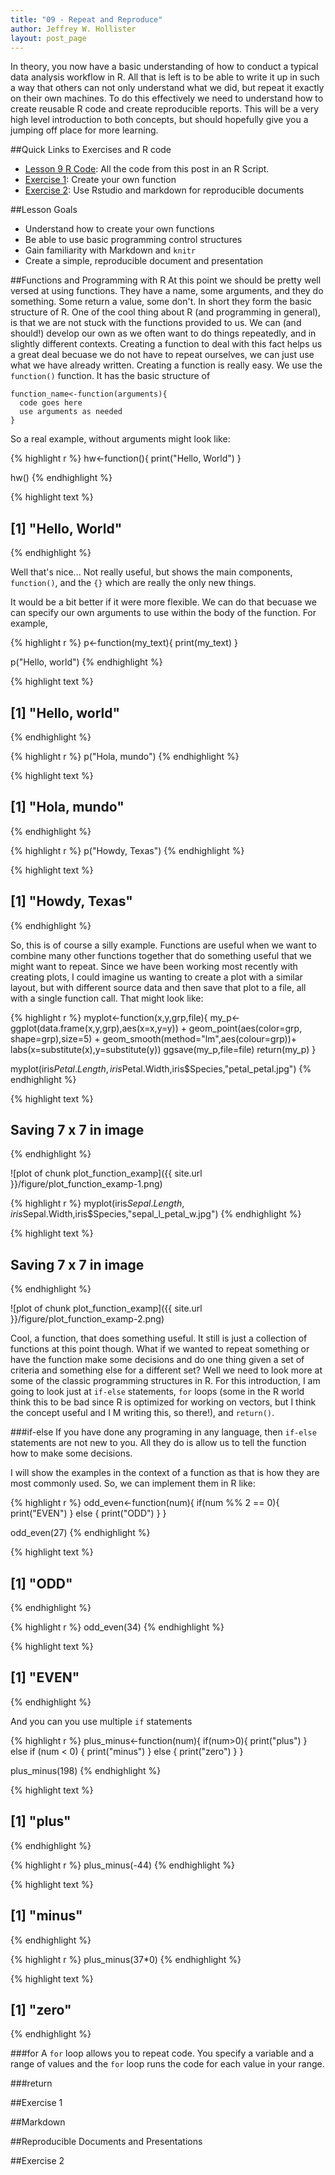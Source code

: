 ```yaml
---
title: "09 - Repeat and Reproduce"
author: Jeffrey W. Hollister
layout: post_page
---
```



In theory, you now have a basic understanding of how to conduct a typical data analysis workflow in R.  All that is left is to be able to write it up in such a way that others can not only understand what we did, but repeat it exactly on their own machines. To do this effectively we need to understand how to create reusable R code and create reproducible reports.  This will be a very high level introduction to both concepts, but should hopefully give you a jumping off place for more learning.

##Quick Links to Exercises and R code
- [Lesson 9 R Code](/gedr/rmd_posts/2015-01-14-09-Repeat-Reproduce.R): All the code from this post in an R Script.
- [Exercise 1](#exercise-1): Create your own function
- [Exercise 2](#exercise-2): Use Rstudio and markdown for reproducible documents

##Lesson Goals
- Understand how to create your own functions
- Be able to use basic programming control structures
- Gain familiarity with Markdown and `knitr`
- Create a simple, reproducible document and presentation

##Functions and Programming with R
At this point we should be pretty well versed at using functions.  They have a name, some arguments, and they do something.  Some return a value, some don't.  In short they form the basic structure of R.  One of the cool thing about R (and programming in general), is that we are not stuck with the functions provided to us.  We can (and should!) develop our own as we often want to do things repeatedly, and in slightly different contexts.  Creating a function to deal with this fact helps us a great deal becuase we do not have to repeat ourselves, we can just use what we have already written.  Creating a function is really easy.  We use the `function()` function.  It has the basic structure of 

```
function_name<-function(arguments){
  code goes here
  use arguments as needed
}
```
So a real example, without arguments might look like:


{% highlight r %}
hw<-function(){
  print("Hello, World")
}

hw()
{% endhighlight %}



{% highlight text %}
## [1] "Hello, World"
{% endhighlight %}

Well that's nice...  Not really useful, but shows the main components, `function()`, and the `{}` which are really the only new things.

It would be a bit better if it were more flexible.  We can do that becuase we can specify our own arguments to use within the body of the function.  For example,


{% highlight r %}
p<-function(my_text){
  print(my_text)
}

p("Hello, world")
{% endhighlight %}



{% highlight text %}
## [1] "Hello, world"
{% endhighlight %}



{% highlight r %}
p("Hola, mundo")
{% endhighlight %}



{% highlight text %}
## [1] "Hola, mundo"
{% endhighlight %}



{% highlight r %}
p("Howdy, Texas")
{% endhighlight %}



{% highlight text %}
## [1] "Howdy, Texas"
{% endhighlight %}

So, this is of course a silly example.  Functions are useful when we want to combine many other functions together that do something useful that we might want to repeat.  Since we have been working most recently with creating plots, I could imagine us wanting to create a plot with a similar layout, but with different source data and then save that plot to a file, all with a single function call.  That might look like:


{% highlight r %}
myplot<-function(x,y,grp,file){
  my_p<-ggplot(data.frame(x,y,grp),aes(x=x,y=y)) +
            geom_point(aes(color=grp, shape=grp),size=5) +
            geom_smooth(method="lm",aes(colour=grp))+
            labs(x=substitute(x),y=substitute(y))
  ggsave(my_p,file=file)
  return(my_p)
}

myplot(iris$Petal.Length,iris$Petal.Width,iris$Species,"petal_petal.jpg")
{% endhighlight %}



{% highlight text %}
## Saving 7 x 7 in image
{% endhighlight %}

![plot of chunk plot_function_examp]({{ site.url }}/figure/plot_function_examp-1.png) 

{% highlight r %}
myplot(iris$Sepal.Length,iris$Sepal.Width,iris$Species,"sepal_l_petal_w.jpg")
{% endhighlight %}



{% highlight text %}
## Saving 7 x 7 in image
{% endhighlight %}

![plot of chunk plot_function_examp]({{ site.url }}/figure/plot_function_examp-2.png) 

Cool, a function, that does something useful.  It still is just a collection of functions at this point though.  What if we wanted to repeat something or have the function make some decisions and do one thing given a set of criteria and something else for a different set?  Well we need to look more at some of the classic programming structures in R.  For this introduction, I am going to look just at `if-else` statements, `for` loops (some in the R world think this to be bad since R is optimized for working on vectors, but I think the concept useful and I M writing this, so there!),  and `return()`.  

###if-else
If you have done any programing in any language, then `if-else` statements are not new to you.  All they do is allow us to tell the function how to make some decisions.  

I will show the examples in the context of a function as that is how they are most commonly used. So, we can implement them in R like:


{% highlight r %}
odd_even<-function(num){
  if(num %% 2 == 0){
    print("EVEN")
  } else {
    print("ODD")
  }
}

odd_even(27)
{% endhighlight %}



{% highlight text %}
## [1] "ODD"
{% endhighlight %}



{% highlight r %}
odd_even(34)
{% endhighlight %}



{% highlight text %}
## [1] "EVEN"
{% endhighlight %}

And you can you use multiple `if` statements


{% highlight r %}
plus_minus<-function(num){
  if(num>0){
    print("plus")
  } else if (num < 0) {
    print("minus")
  } else {
    print("zero")
  }
}
 
plus_minus(198)
{% endhighlight %}



{% highlight text %}
## [1] "plus"
{% endhighlight %}



{% highlight r %}
plus_minus(-44)
{% endhighlight %}



{% highlight text %}
## [1] "minus"
{% endhighlight %}



{% highlight r %}
plus_minus(37*0)
{% endhighlight %}



{% highlight text %}
## [1] "zero"
{% endhighlight %}

###for
A `for` loop allows you to repeat code.  You specify a variable and a range of values and the `for` loop runs the code for each value in your range.  

###return

##Exercise 1

##Markdown

##Reproducible Documents and Presentations

##Exercise 2

